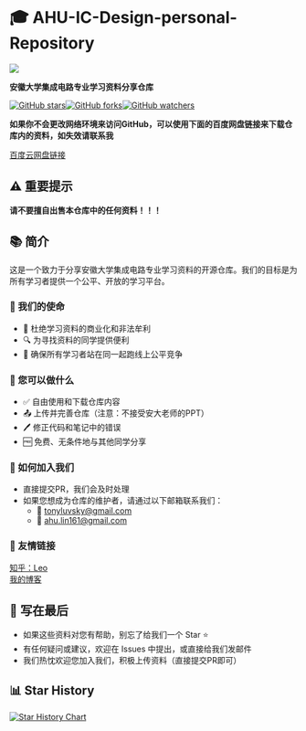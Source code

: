 # 🎓 AHU-IC-Design-personal-Repository


<a href ="https://ic.ahu.edu.cn/"> <img src="https://cdn.jsdelivr.net/gh/Tonyseth/my_image_bed@main/img/73d56050c94e28b023f3926ad3900d4.png"> </a>

**安徽大学集成电路专业学习资料分享仓库**

[![GitHub stars](https://cdn.jsdelivr.net/gh/Tonyseth/my_image_bed@main/img/AHU-IC-Design-personal-Repository.svg)](https://github.com/Tonyseth/AHU-IC-Design-personal-Repository)[![GitHub forks](https://img.shields.io/github/forks/Tonyseth/AHU-IC-Design-personal-Repository.svg?style=social&label=Fork)](https://github.com/Tonyseth/AHU-IC-Design-personal-Repository)[![GitHub watchers](https://img.shields.io/github/watchers/Tonyseth/AHU-IC-Design-personal-Repository.svg?style=social&label=Watch)](https://github.com/Tonyseth/AHU-IC-Design-personal-Repository)


**如果你不会更改网络环境来访问GitHub，可以使用下面的百度网盘链接来下载仓库内的资料，如失效请联系我**

[百度云网盘链接](https://pan.baidu.com/s/1W46wnl8NmL5F7cEpyDFWSg?pwd=7e4v)

## ⚠️ 重要提示
**请不要擅自出售本仓库中的任何资料！！！**

## 📚 简介

这是一个致力于分享安徽大学集成电路专业学习资料的开源仓库。我们的目标是为所有学习者提供一个公平、开放的学习平台。

### 🎯 我们的使命

- 🚫 杜绝学习资料的商业化和非法牟利
- 🔍 为寻找资料的同学提供便利
- 🏁 确保所有学习者站在同一起跑线上公平竞争

### 🤝 您可以做什么

- ✅ 自由使用和下载仓库内容
- 📤 上传并完善仓库（注意：不接受安大老师的PPT）
- 🖊️ 修正代码和笔记中的错误
- 🆓 免费、无条件地与其他同学分享

### 🌟 如何加入我们

- 直接提交PR，我们会及时处理
- 如果您想成为仓库的维护者，请通过以下邮箱联系我们：
  - 📧 tonyluvsky@gmail.com
  - 📧 ahu.lin161@gmail.com

### 🔗 友情链接

[知乎：Leo](https://www.zhihu.com/people/leo-17-85-70) <br>
[我的博客](https://blog.csdn.net/Tonyluvsky?spm=1000.2115.3001.5343)
## 🌈 写在最后

- 如果这些资料对您有帮助，别忘了给我们一个 Star ⭐
- 有任何疑问或建议，欢迎在 Issues 中提出，或直接给我们发邮件
- 我们热忱欢迎您加入我们，积极上传资料（直接提交PR即可）


## 📊 Star History

[![Star History Chart](https://api.star-history.com/svg?repos=Tonyseth/AHU-IC-Design-personal-Repository&type=Date)](https://star-history.com/#Tonyseth/AHU-IC-Design-personal-Repository&Date)
